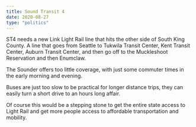 ```yaml
---
title: Sound Transit 4
date: 2020-08-27
type: "politics"
---
```


ST4 needs a new Link Light Rail line that hits the other side of South King County.
A line that goes from Seattle to Tukwila Transit Center, Kent Transit Center, Auburn Transit
Center, and then go off to the Muckleshoot Reservation and then Enumclaw. 

The Sounder offers too little coverage, with just some commuter times in the early 
morning and evening. 

Buses are just too slow to be practical for longer distance trips,
they can easily turn a short drive to an hours long affair. 

Of course this would be a stepping stone to get the entire state access to Light Rail
and get more people access to affordable transportation and mobility.